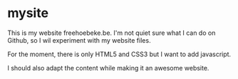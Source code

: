 # mysite

This is my website freehoebeke.be. I'm not quiet sure what I can do on Github, so I wil experiment with my website files.

For the moment, there is only HTML5 and CSS3 but I want to add javascript.

I should also adapt the content while making it an awesome website.
